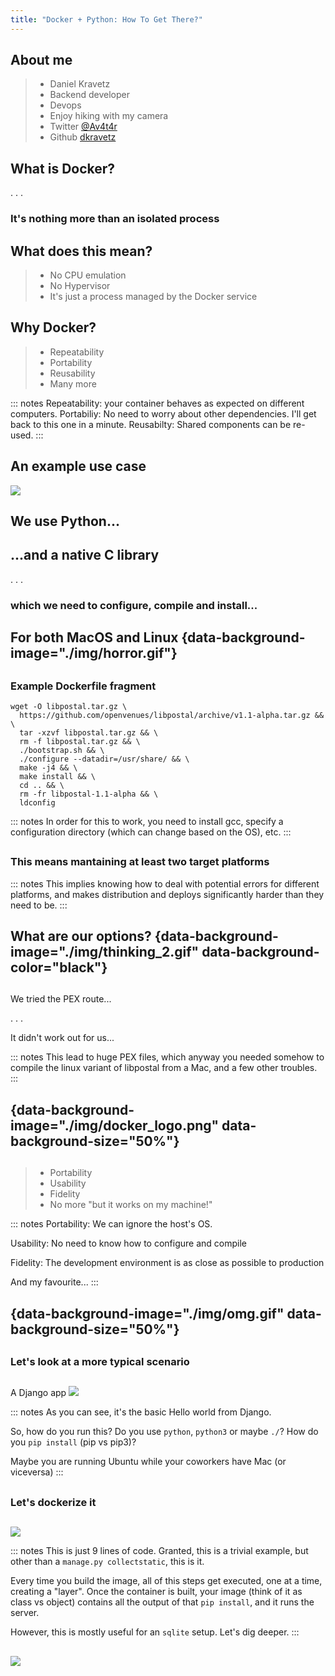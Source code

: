 ```yaml
---
title: "Docker + Python: How To Get There?"
---
```


## About me
> - Daniel Kravetz 
> - Backend developer 
> - Devops 
> - Enjoy hiking with my camera  
> - Twitter [\@Av4t4r](https://twitter.com/Av4t4r)
> - Github [dkravetz](https://github.com/dkravetz)

## What is Docker?

. . .

### It's nothing more than an isolated process

## What does this mean?

> - No CPU emulation 
> - No Hypervisor 
> - It's just a process managed by the Docker service 

## Why Docker?
> - Repeatability 
> - Portability 
> - Reusability 
> - Many more 

::: notes
Repeatability: your container behaves as expected on different computers.
Portabiliy: No need to worry about other dependencies. I'll get back to this one in a minute.
Reusabilty: Shared components can be re-used.
:::

## An example use case
![](img/story_time.gif)

## We use Python...

## ...and a native C library

. . .

### which we need to configure, compile and install...

## For both MacOS and Linux {data-background-image="./img/horror.gif"}

##
### Example Dockerfile fragment

``` {.bash}
wget -O libpostal.tar.gz \ 
  https://github.com/openvenues/libpostal/archive/v1.1-alpha.tar.gz && \
  tar -xzvf libpostal.tar.gz && \
  rm -f libpostal.tar.gz && \
  ./bootstrap.sh && \
  ./configure --datadir=/usr/share/ && \
  make -j4 && \
  make install && \
  cd .. && \
  rm -fr libpostal-1.1-alpha && \
  ldconfig
```

::: notes
In order for this to work, you need to install gcc, specify a configuration directory (which can change based on the OS), etc.
:::

##
### This means mantaining at least two target platforms

::: notes
This implies knowing how to deal with potential errors for different platforms, and makes distribution and deploys significantly harder than they need to be.
:::


## What are our options? {data-background-image="./img/thinking_2.gif" data-background-color="black"}

##

We tried the PEX route...

. . .

It didn't work out for us...

::: notes
This lead to huge PEX files, which anyway you needed somehow to compile the linux variant of libpostal from a Mac, and a few other troubles.
:::

## {data-background-image="./img/docker_logo.png" data-background-size="50%"}

##

> - Portability
> - Usability 
> - Fidelity 
> - No more "but it works on my machine!" 

::: notes
Portability: We can ignore the host's OS.

Usability: No need to know how to configure and compile

Fidelity: The development environment is as close as possible to production

And my favourite...
:::


## {data-background-image="./img/omg.gif" data-background-size="50%"}

##
### Let's look at a more typical scenario

##
A Django app
![](img/django-dockerfile.png)

::: notes
As you can see, it's the basic Hello world from Django.

So, how do you run this? Do you use `python`, `python3` or maybe `./`? How do you `pip install` (pip vs pip3)?

Maybe you are running Ubuntu while your coworkers have Mac (or viceversa)
:::

## 
### Let's dockerize it

##
![](img/django-dockerfile.png)

::: notes
This is just 9 lines of code. Granted, this is a trivial example, but other than a `manage.py collectstatic`, this is it.

Every time you build the image, all of this steps get executed, one at a time, creating a "layer". Once the container is built, your image (think of it as class vs object) contains all the output of that `pip install`, and it runs the server.

However, this is mostly useful for an `sqlite` setup. Let's dig deeper.
:::

##
![](img/dig_deeper.gif)